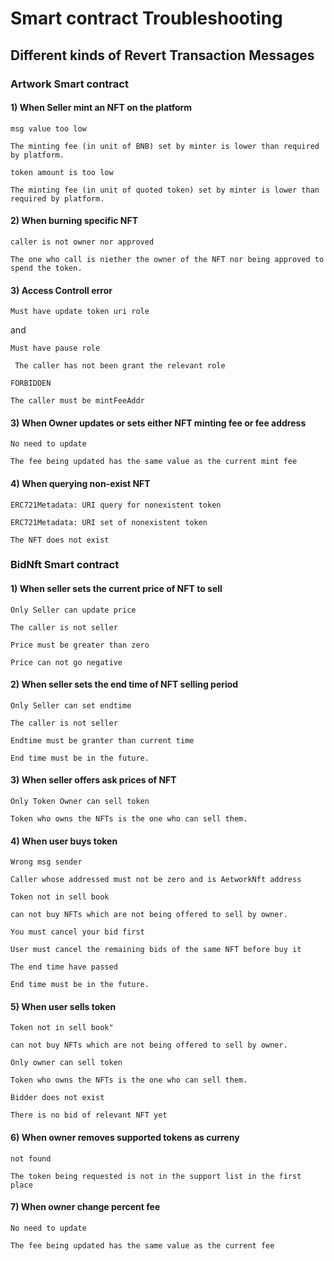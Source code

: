 # Smart contract Troubleshooting


## Different kinds of Revert Transaction Messages


### Artwork Smart contract


#### 1) When Seller mint an NFT on the platform
```
msg value too low
```
`The minting fee (in unit of BNB) set by minter is lower than required by platform.`
```
token amount is too low
```
`The minting fee (in unit of quoted token) set by minter is lower than required by platform.`


#### 2) When burning specific NFT
```
caller is not owner nor approved
```
`The one who call is niether the owner of the NFT nor being approved to spend the token.`

#### 3) Access Controll error

```
Must have update token uri role
```
and 
```
Must have pause role
```

` The caller has not been grant the relevant role` 

```
FORBIDDEN
```
` The caller must be mintFeeAddr `

#### 3)  When Owner updates or sets either  NFT minting fee or fee address

```
No need to update
```

` The fee being updated has the same value as the current mint fee `

#### 4)  When querying non-exist NFT


```
ERC721Metadata: URI query for nonexistent token
```

```
ERC721Metadata: URI set of nonexistent token
```

` The NFT does not exist `



### BidNft Smart contract

#### 1) When seller sets the current price of NFT to sell

```
Only Seller can update price
```
`The caller is not seller`

```
Price must be greater than zero
```

`Price can not go negative`


#### 2) When seller sets the end time of NFT selling period

```
Only Seller can set endtime
```

`The caller is not seller`


```
Endtime must be granter than current time
```
`End time must be in the future.`

#### 3) When seller offers ask prices of NFT

```
Only Token Owner can sell token
```

`Token who owns the NFTs is the one who can sell them.`


#### 4) When user buys token

```
Wrong msg sender
```

`Caller whose addressed must not be zero and is AetworkNft address`

```
Token not in sell book
```
`can not buy NFTs which are not being offered to sell by owner.`

```
You must cancel your bid first
```

`User must cancel the remaining bids of the same NFT before buy it`

```
The end time have passed
```
`End time must be in the future.`

#### 5) When user sells token

```
Token not in sell book"
```

`can not buy NFTs which are not being offered to sell by owner.`

```
Only owner can sell token
```

`Token who owns the NFTs is the one who can sell them.`

```
Bidder does not exist
```

`There is no bid of relevant NFT yet`

#### 6) When owner removes supported tokens as curreny

```
not found
```

`The token being requested is not in the support list in the first place`

#### 7) When owner change percent fee

```
No need to update
```

` The fee being updated has the same value as the current fee `
